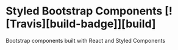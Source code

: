 # Styled Bootstrap Components [![Travis][build-badge]][build]
Bootstrap components built with React and Styled Components
